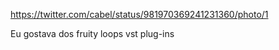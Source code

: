 https://twitter.com/cabel/status/981970369241231360/photo/1

Eu gostava dos fruity loops vst plug-ins